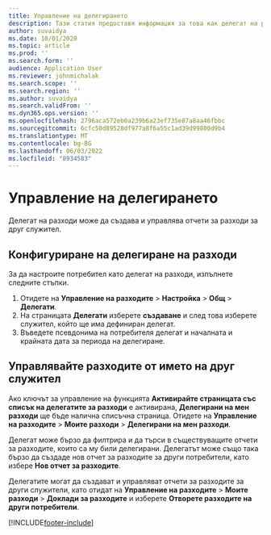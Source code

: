 ```yaml
---
title: Управление на делегирането
description: Тази статия предоставя информация за това как делегат на разходи може да създава и управлява отчети за разходи за друг служител.
author: suvaidya
ms.date: 10/01/2020
ms.topic: article
ms.prod: ''
ms.search.form: ''
audience: Application User
ms.reviewer: johnmichalak
ms.search.scope: ''
ms.search.region: ''
ms.author: suvaidya
ms.search.validFrom: ''
ms.dyn365.ops.version: ''
ms.openlocfilehash: 2796aca572eb0a239b6a23ef735e87a8aa46fbbc
ms.sourcegitcommit: 6cfc50d89528df977a8f6a55c1ad39d99800d9b4
ms.translationtype: MT
ms.contentlocale: bg-BG
ms.lasthandoff: 06/03/2022
ms.locfileid: "8934583"
---
```

# <a name="manage-delegation"></a>Управление на делегирането
Делегат на разходи може да създава и управлява отчети за разходи за друг служител.

## <a name="configuring-expense-delegation"></a>Конфигуриране на делегиране на разходи

За да настроите потребител като делегат на разходи, изпълнете следните стъпки. 
1. Отидете на **Управление на разходите** > **Настройка** > **Общ** > **Делегати**. 
2. На страницата **Делегати** изберете **създаване** и след това изберете служител, който ще има дефиниран делегат. 
3. Въведете псевдонима на потребителя делегат и началната и крайната дата за периода на делегиране.

## <a name="manage-expenses-on-behalf-of-another-employee"></a>Управлявайте разходите от името на друг служител

Ако ключът за управление на функцията **Активирайте страницата със списък на делегатите за разходи** е активирана, **Делегирани на мен разходи** ще бъде налична списъчна страница. Отидете на **Управление на разходите** > **Моите разходи** > **Делегирани на мен разходи**.

Делегат може бързо да филтрира и да търси в съществуващите отчети за разходите, които са му били делегирани. Делегатът може също така бързо да създаде нов отчет за разходите за други потребители, като избере **Нов отчет за разходите**.

Делегатите могат да създават и управляват отчети за разходите за други служители, като отидат на **Управление на разходите** > **Моите разходи** > **Доклади за разходите** и изберете **Отворете разходите на други потребители**.


[!INCLUDE[footer-include](../includes/footer-banner.md)]